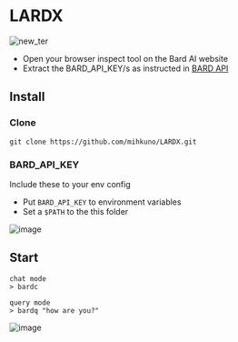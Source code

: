# LARDX

![new_ter](https://github.com/pj8912/terminal_chat/assets/59218902/cc16ea22-a926-4d18-991c-c8695fad2845)


- Open your browser inspect tool on the Bard AI website
- Extract the BARD_API_KEY/s as instructed in [BARD API](https://github.com/dsdanielpark/Bard-API)


## Install 
### Clone
```
git clone https://github.com/mihkuno/LARDX.git
```

### BARD_API_KEY
Include these to your env config
- Put `BARD_API_KEY` to environment variables
- Set a `$PATH` to the this folder
 
![image](https://github.com/mihkuno/LARDX/assets/26486389/32e4dc3c-b9eb-4ea9-93ac-0c3b8d6091b8)


## Start
```
chat mode
> bardc

query mode
> bardq "how are you?"
```
![image](https://github.com/pj8912/terminal_chat/assets/59218902/b7548d55-f5a0-4fc8-a77f-029aa3037e9a)

